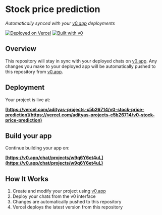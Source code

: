 # Stock price prediction

*Automatically synced with your [v0.app](https://v0.app) deployments*

[![Deployed on Vercel](https://img.shields.io/badge/Deployed%20on-Vercel-black?style=for-the-badge&logo=vercel)](https://vercel.com/adityas-projects-c5b26714/v0-stock-price-prediction)
[![Built with v0](https://img.shields.io/badge/Built%20with-v0.app-black?style=for-the-badge)](https://v0.app/chat/projects/w9q6Y6et4uL)

## Overview

This repository will stay in sync with your deployed chats on [v0.app](https://v0.app).
Any changes you make to your deployed app will be automatically pushed to this repository from [v0.app](https://v0.app).

## Deployment

Your project is live at:

**[https://vercel.com/adityas-projects-c5b26714/v0-stock-price-prediction](https://vercel.com/adityas-projects-c5b26714/v0-stock-price-prediction)**

## Build your app

Continue building your app on:

**[https://v0.app/chat/projects/w9q6Y6et4uL](https://v0.app/chat/projects/w9q6Y6et4uL)**

## How It Works

1. Create and modify your project using [v0.app](https://v0.app)
2. Deploy your chats from the v0 interface
3. Changes are automatically pushed to this repository
4. Vercel deploys the latest version from this repository
